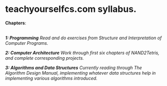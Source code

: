 # teachyourselfcs.com syllabus.

**Chapters**: </br></br>

***1: Programming***
*Read and do exercises from Structure and Interpretation of Computer Programs.*

***2: Computer Architecture***
*Work through first six chapters of NAND2Tetris, and complete corresponding
projects.*

***3: Algorithms and Data Structures***
*Currently reading through The Algorithm Design Manual, implementing whatever
data structures help in implementing various algorithms introduced.*

